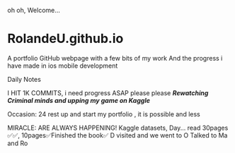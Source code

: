  oh oh, Welcome...
# RolandeU.github.io
A portfolio GitHub webpage with a few bits of my work
And the progress i have made in ios mobile development 

Daily Notes

I HIT 1K COMMITS, i need progress ASAP please please
***Rewatching Criminal minds and upping my game on Kaggle***

Occasion: 24
rest up and start my portfolio , it is possible and less

MIRACLE: ARE ALWAYS HAPPENING!
Kaggle datasets, Day...
read 30pages ✅✅, 10pages✅Finished the book✅
D visited and we went to O
Talked to Ma and Ro






